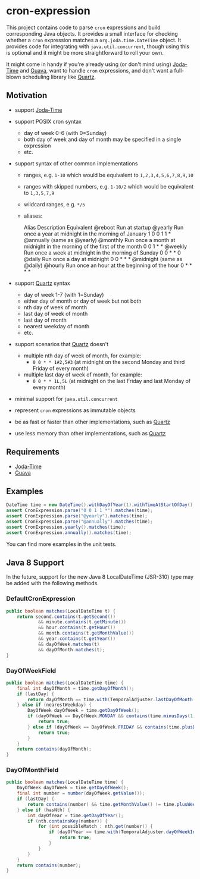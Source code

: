 # cron-expression

This project contains code to parse `cron` expressions and build corresponding Java objects. It provides a small
interface for checking whether a `cron` expression matches a `org.joda.time.DateTime` object. It provides code for
integrating with `java.util.concurrent`, though using this is optional and it might be more straightforward to roll
your own.

It might come in handy if you're already using (or don't mind using) [Joda-Time](http://joda-time.sourceforge.net) and
[Guava](http://code.google.com/p/guava-libraries/), want to handle `cron` expressions, and don't want a full-blown
scheduling library like [Quartz](http://quartz-scheduler.org).

## Motivation

* support [Joda-Time](http://joda-time.sourceforge.net)
* support POSIX cron syntax
    * day of week 0-6 (with 0=Sunday)
    * both day of week and day of month may be specified in a single expression
    * etc.
* support syntax of other common implementations
    * ranges, e.g. `1-10` which would be equivalent to `1,2,3,4,5,6,7,8,9,10`
    * ranges with skipped numbers, e.g. `1-10/2` which would be equivalent to `1,3,5,7,9`
    * wildcard ranges, e.g. `*/5`
    * aliases:

        Alias       Description                                                             Equivalent
        @reboot     Run at startup
        @yearly     Run once a year at midnight in the morning of January 1                 0 0 1 1 *
        @annually   (same as @yearly)
        @monthly    Run once a month at midnight in the morning of the first of the month   0 0 1 * *
        @weekly     Run once a week at midnight in the morning of Sunday                    0 0 * * 0
        @daily      Run once a day at midnight                                              0 0 * * *
        @midnight   (same as @daily)
        @hourly     Run once an hour at the beginning of the hour                           0 * * * *

* support [Quartz](http://quartz-scheduler.org) syntax
    * day of week 1-7 (with 1=Sunday)
    * either day of month or day of week but not both
    * nth day of week of month
    * last day of week of month
    * last day of month
    * nearest weekday of month
    * etc.
* support scenarios that [Quartz](http://quartz-scheduler.org) doesn't
    * multiple nth day of week of month, for example:
        * `0 0 * * 1#2,5#3` (at midnight on the second Monday and third Friday of every month)
    * multiple last day of week of month, for example:
        * `0 0 * * 1L,5L` (at midnight on the last Friday and last Monday of every month)
* minimal support for `java.util.concurrent`
* represent `cron` expressions as immutable objects
* be as fast or faster than other implementations, such as [Quartz](http://quartz-scheduler.org)
* use less memory than other implementations, such as [Quartz](http://quartz-scheduler.org)

## Requirements

* [Joda-Time](http://joda-time.sourceforge.net)
* [Guava](http://code.google.com/p/guava-libraries/)

## Examples

```java
DateTime time = new DateTime().withDayOfYear(1).withTimeAtStartOfDay();
assert CronExpression.parse("0 0 1 1 *").matches(time);
assert CronExpression.parse("@yearly").matches(time);
assert CronExpression.parse("@annually").matches(time);
assert CronExpression.yearly().matches(time);
assert CronExpression.annually().matches(time);
```

You can find more examples in the unit tests.

## Java 8 Support

In the future, support for the new Java 8 LocalDateTime (JSR-310) type may be added with the following methods.

### DefaultCronExpression

```java
public boolean matches(LocalDateTime t) {
    return second.contains(t.getSecond())
            && minute.contains(t.getMinute())
            && hour.contains(t.getHour())
            && month.contains(t.getMonthValue())
            && year.contains(t.getYear())
            && dayOfWeek.matches(t)
            && dayOfMonth.matches(t);
}
```

### DayOfWeekField

```java
public boolean matches(LocalDateTime time) {
    final int dayOfMonth = time.getDayOfMonth();
    if (lastDay) {
        return dayOfMonth == time.with(TemporalAdjuster.lastDayOfMonth()).getDayOfMonth();
    } else if (nearestWeekday) {
        DayOfWeek dayOfWeek = time.getDayOfWeek();
        if (dayOfWeek == DayOfWeek.MONDAY && contains(time.minusDays(1).getDayOfMonth())) {
            return true;
        } else if (dayOfWeek == DayOfWeek.FRIDAY && contains(time.plusDays(1).getDayOfMonth())) {
            return true;
        }
    }
    return contains(dayOfMonth);
}
```

### DayOfMonthField

```java
public boolean matches(LocalDateTime time) {
    DayOfWeek dayOfWeek = time.getDayOfWeek();
    final int number = number(dayOfWeek.getValue());
    if (lastDay) {
        return contains(number) && time.getMonthValue() != time.plusWeeks(1).getMonthValue();
    } else if (hasNth) {
        int dayOfYear = time.getDayOfYear();
        if (nth.containsKey(number)) {
            for (int possibleMatch : nth.get(number)) {
                if (dayOfYear == time.with(TemporalAdjuster.dayOfWeekInMonth(possibleMatch, dayOfWeek)).getDayOfYear()) {
                    return true;
                }
            }
        }
    }
    return contains(number);
}
```